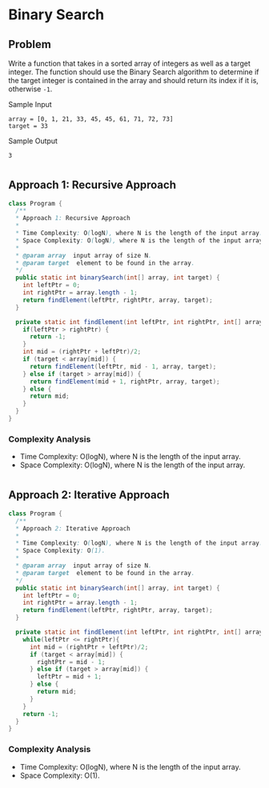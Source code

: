 # Binary Search

## Problem

Write a function that takes in a sorted array of integers as well as a target integer. The function should use the Binary Search algorithm to determine if the target integer is contained in the array and should return its index if it is, otherwise `-1`.

Sample Input

```
array = [0, 1, 21, 33, 45, 45, 61, 71, 72, 73]
target = 33
```

Sample Output

```
3
```

#

## Approach 1: Recursive Approach

```JAVA
class Program {
  /**
  * Approach 1: Recursive Approach
  *
  * Time Complexity: O(logN), where N is the length of the input array.
  * Space Complexity: O(logN), where N is the length of the input array.
  *
  * @param array  input array of size N.
  * @param target  element to be found in the array.
  */
  public static int binarySearch(int[] array, int target) {
    int leftPtr = 0;
    int rightPtr = array.length - 1;
    return findElement(leftPtr, rightPtr, array, target);
  }

  private static int findElement(int leftPtr, int rightPtr, int[] array, int target) {
    if(leftPtr > rightPtr) {
      return -1;
    }
    int mid = (rightPtr + leftPtr)/2;
    if (target < array[mid]) {
      return findElement(leftPtr, mid - 1, array, target);
    } else if (target > array[mid]) {
      return findElement(mid + 1, rightPtr, array, target);
    } else {
      return mid;
    }
  }
}

```

### Complexity Analysis

- Time Complexity: O(logN), where N is the length of the input array.
- Space Complexity: O(logN), where N is the length of the input array.

#

## Approach 2: Iterative Approach

```JAVA
class Program {
  /**
  * Approach 2: Iterative Approach
  *
  * Time Complexity: O(logN), where N is the length of the input array.
  * Space Complexity: O(1).
  *
  * @param array  input array of size N.
  * @param target  element to be found in the array.
  */
  public static int binarySearch(int[] array, int target) {
    int leftPtr = 0;
    int rightPtr = array.length - 1;
    return findElement(leftPtr, rightPtr, array, target);
  }

  private static int findElement(int leftPtr, int rightPtr, int[] array, int target) {
    while(leftPtr <= rightPtr){
      int mid = (rightPtr + leftPtr)/2;
      if (target < array[mid]) {
        rightPtr = mid - 1;
      } else if (target > array[mid]) {
        leftPtr = mid + 1;
      } else {
        return mid;
      }
    }
    return -1;
  }
}

```

### Complexity Analysis

- Time Complexity: O(logN), where N is the length of the input array.
- Space Complexity: O(1).
